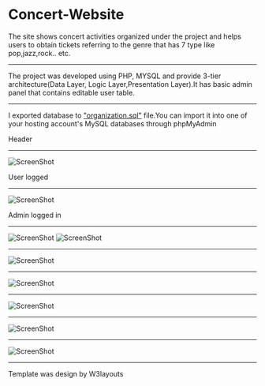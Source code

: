 # Concert-Website

The site shows concert activities organized under the project and helps users to obtain tickets referring to the genre that has 7 type like pop,jazz,rock.. etc.
*********
The project was developed using PHP, MYSQL and provide 3-tier architecture(Data Layer, Logic Layer,Presentation Layer).It has basic admin panel that contains editable user table.
*********
I exported database to ["organization.sql"](https://goo.gl/YQpv9s) file.You can import it into one of your hosting account's MySQL databases through phpMyAdmin

Header
*********
![ScreenShot](http://i.hizliresim.com/LZOp31.png)

User logged
*********
![ScreenShot](http://i.hizliresim.com/r6Jg9M.png)

Admin logged in
*********
![ScreenShot](http://i.hizliresim.com/77yovv.png)
![ScreenShot](http://i.hizliresim.com/qjJ4BW.png)

*********
![ScreenShot](http://i.hizliresim.com/PnO5MQ.png)
*********
![ScreenShot](http://i.hizliresim.com/g29ko2.png)
*********
![ScreenShot](http://i.hizliresim.com/9gDVLQ.png)
*********
![ScreenShot](http://i.hizliresim.com/Moa6Ja.png)
*********
![ScreenShot](http://i.hizliresim.com/QvpRMV.png)

*********
Template was design by W3layouts
